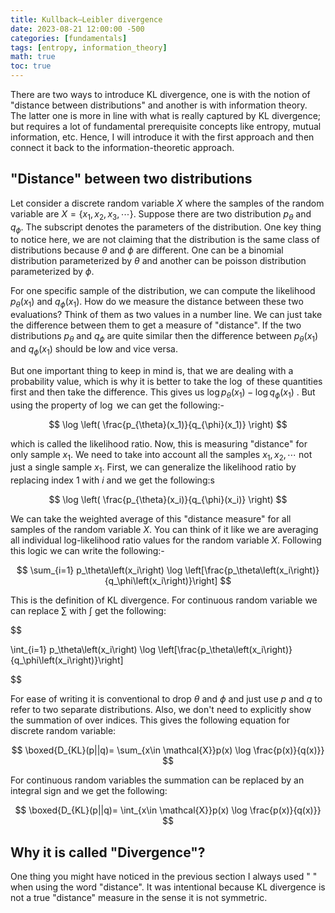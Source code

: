 ```yaml
---
title: Kullback–Leibler divergence
date: 2023-08-21 12:00:00 -500
categories: [fundamentals]
tags: [entropy, information_theory]
math: true
toc: true
---
```


There are two ways to introduce KL divergence, one is with the notion of "distance between distributions"  and another is with information theory. The latter one is more in line with what is really captured by KL divergence; but requires a lot of fundamental prerequisite concepts like entropy, mutual information, etc. Hence, I will introduce it with the first approach and then connect it back to the information-theoretic approach.

## "Distance" between two distributions

Let consider a discrete random variable $X$ where the samples of the random variable are $X=\{x_{1},x_{2},x_{3},\cdots\}$. Suppose there are two distribution $p_{\theta}$ and $q_{\phi}$. The subscript denotes the parameters of the distribution. One key thing to notice here, we are not claiming that the distribution is the same class of distributions because $\theta$ and $\phi$ are different. One can be a binomial distribution parameterized by $\theta$ and another can be poisson distribution parameterized by $\phi$. 


For one specific sample of the distribution, we can compute the likelihood $p_{\theta}(x_{1})$ and $q_{\phi}(x_1)$. How do we measure the distance between these two evaluations? Think of them as two values in a number line. We can just take the difference between them to get a measure of "distance". If the two distributions $p_{\theta}$ and $q_{\phi}$ are quite similar then the difference between $p_{\theta}(x_{1})$ and $q_{\phi}(x_1)$ should be low and vice versa.

But one important thing to keep in mind is, that we are dealing with a probability value, which is why it is better to take the $\log$ of these quantities first and then take the difference. This gives us $\log p_{\theta}(x_{1}) - \log q_{\phi}(x_{1})$ . But using the property of $\log$ we can get the following:-

$$
\log \left( \frac{p_{\theta}(x_1)}{q_{\phi}(x_1)} \right)
$$

which is called the likelihood ratio. Now, this is measuring "distance" for only sample $x_{1}$. We need to take into account all the samples $x_{1},x_{2},\cdots$ not just a single sample $x_{1}$. First, we can generalize the likelihood ratio by replacing index $1$ with $i$ and we get the following:s


$$
\log \left( \frac{p_{\theta}(x_i)}{q_{\phi}(x_i)} \right)
$$

We can take the weighted average of this "distance measure" for all samples of the random variable $X$. You can think of it like we are averaging all individual log-likelihood ratio values for the random variable $X$. Following this logic we can write the following:-

$$
\sum_{i=1} p_\theta\left(x_i\right) \log \left[\frac{p_\theta\left(x_i\right)}{q_\phi\left(x_i\right)}\right]
$$

This is the definition of KL divergence. For continuous random variable we can replace $\sum$ with $\int$ get the following:

$$

\int_{i=1} p_\theta\left(x_i\right) \log \left[\frac{p_\theta\left(x_i\right)}{q_\phi\left(x_i\right)}\right]

$$

For ease of writing it is conventional to drop $\theta$ and $\phi$ and just use $p$
and $q$ to refer to two separate distributions. Also, we don't need to explicitly show the summation of over indices. This gives the following equation for discrete random variable:

$$
 \boxed{D_{KL}(p||q)= \sum_{x\in \mathcal{X}}p(x) \log \frac{p(x)}{q(x)}}
$$

For continuous random variables the summation can be replaced by an integral sign and we get the following:

$$
 \boxed{D_{KL}(p||q)= \int_{x\in \mathcal{X}}p(x) \log \frac{p(x)}{q(x)}}
$$

## Why it is called "Divergence"?

One thing you might have noticed in the previous section I always used " " when using the word "distance". It was intentional because KL divergence is not a true "distance" measure in the sense it is not symmetric.